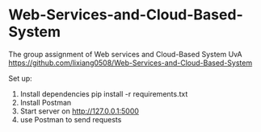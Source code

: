 # Web-Services-and-Cloud-Based-System
The group assignment of Web services and Cloud-Based System UvA
https://github.com/lixiang0508/Web-Services-and-Cloud-Based-System

Set up:
1. Install dependencies pip install -r requirements.txt
2. Install Postman
3. Start server on http://127.0.0.1:5000
4. use Postman to send requests
